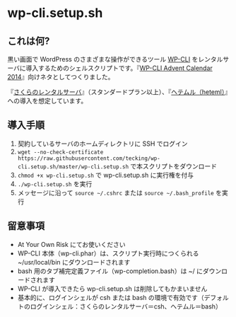 # wp-cli.setup.sh

## これは何?

黒い画面で WordPress のさまざまな操作ができるツール [WP-CLI](http://wp-cli.org/) をレンタルサーバに導入するためのシェルスクリプトです。『[WP-CLI Advent Calendar 2014](http://www.adventar.org/calendars/505)』向けネタとしてつくりました。

『[さくらのレンタルサーバ](http://www.sakura.ne.jp/)』（スタンダードプラン以上）、『[ヘテムル（heteml）](http://heteml.jp/)』への導入を想定しています。

## 導入手順 

1. 契約しているサーバのホームディレクトリに SSH でログイン
2. ``wget --no-check-certificate https://raw.githubusercontent.com/tecking/wp-cli.setup.sh/master/wp-cli.setup.sh`` で本スクリプトをダウンロード
3. ``chmod +x wp-cli.setup.sh`` で wp-cli.setup.sh に実行権を付与
4. ``./wp-cli.setup.sh`` を実行
5. メッセージに沿って ``source ~/.cshrc`` または ``source ~/.bash_profile`` を実行

## 留意事項

* At Your Own Risk にてお使いください
* WP-CLI 本体（wp-cli.phar）は、スクリプト実行時につくられる ~/usr/local/bin にダウンロードされます
* bash 用のタブ補完定義ファイル（wp-completion.bash）は ~/ にダウンロードされます
* WP-CLI が導入できたら wp-cli.setup.sh は削除してもかまいません
* 基本的に、ログインシェルが csh または bash の環境で有効です（デフォルトのログインシェル：さくらのレンタルサーバ＝csh、ヘテムル＝bash）